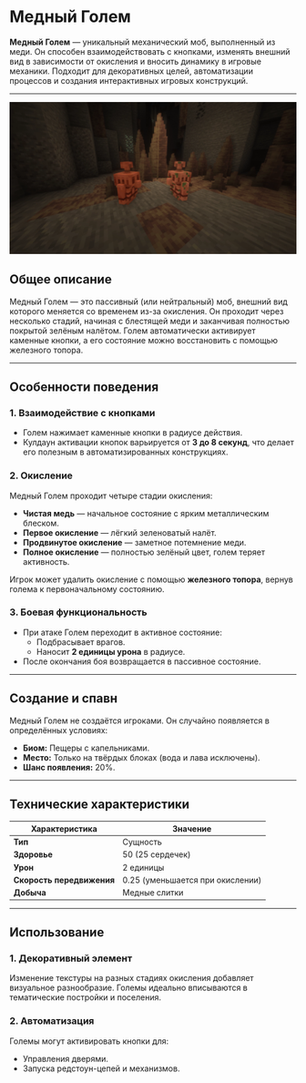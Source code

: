 # Медный Голем

**Медный Голем** — уникальный механический моб, выполненный из меди. Он способен взаимодействовать с кнопками, изменять внешний вид в зависимости от окисления и вносить динамику в игровые механики. Подходит для декоративных целей, автоматизации процессов и создания интерактивных игровых конструкций.

---
   ![Голем](./public/coppergolem.webp)

## Общее описание

Медный Голем — это пассивный (или нейтральный) моб, внешний вид которого меняется со временем из-за окисления. Он проходит через несколько стадий, начиная с блестящей меди и заканчивая полностью покрытой зелёным налётом. Голем автоматически активирует каменные кнопки, а его состояние можно восстановить с помощью железного топора.

---

## Особенности поведения

### 1. Взаимодействие с кнопками
- Голем нажимает каменные кнопки в радиусе действия.
- Кулдаун активации кнопок варьируется от **3 до 8 секунд**, что делает его полезным в автоматизированных конструкциях.

### 2. Окисление
Медный Голем проходит четыре стадии окисления:  
- **Чистая медь** — начальное состояние с ярким металлическим блеском.  
- **Первое окисление** — лёгкий зеленоватый налёт.  
- **Продвинутое окисление** — заметное потемнение меди.  
- **Полное окисление** — полностью зелёный цвет, голем теряет активность.  

Игрок может удалить окисление с помощью **железного топора**, вернув голема к первоначальному состоянию.

### 3. Боевая функциональность
- При атаке Голем переходит в активное состояние:
  - Подбрасывает врагов.
  - Наносит **2 единицы урона** в радиусе.
- После окончания боя возвращается в пассивное состояние.

---

## Создание и спавн

Медный Голем не создаётся игроками. Он случайно появляется в определённых условиях:
- **Биом:** Пещеры с капельниками.  
- **Место:** Только на твёрдых блоках (вода и лава исключены).  
- **Шанс появления:** 20%.

---

## Технические характеристики

| **Характеристика**       | **Значение**                       |
|---------------------------|------------------------------------|
| **Тип**                  | Сущность                       |
| **Здоровье**             | 50 (25 сердечек)                  |
| **Урон**                 | 2 единицы                         |
| **Скорость передвижения**| 0.25 (уменьшается при окислении)  |
| **Добыча**               | Медные слитки                     |

---

## Использование

### 1. Декоративный элемент
Изменение текстуры на разных стадиях окисления добавляет визуальное разнообразие. Големы идеально вписываются в тематические постройки и поселения.

### 2. Автоматизация
Големы могут активировать кнопки для:
- Управления дверями.
- Запуска редстоун-цепей и механизмов.

